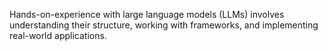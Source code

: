Hands-on-experience with large language models (LLMs) involves understanding their structure, working with frameworks, and implementing real-world applications.
